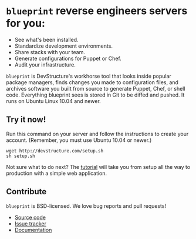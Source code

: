 # `blueprint` reverse engineers servers for you:

* See what's been installed.
* Standardize development environments.
* Share stacks with your team.
* Generate configurations for Puppet or Chef.
* Audit your infrastructure.

`blueprint` is DevStructure's workhorse tool that looks inside popular package managers, finds changes you made to configuration files, and archives software you built from source to generate Puppet, Chef, or shell code.  Everything blueprint sees is stored in Git to be diffed and pushed.  It runs on Ubuntu Linux 10.04 and newer.

## Try it now!

Run this command on your server and follow the instructions to create your account.  (Remember, you must use Ubuntu 10.04 or newer.)

	wget http://devstructure.com/setup.sh
	sh setup.sh

Not sure what to do next?  The [tutorial](http://devstructure.com/tutorial.html) will take you from setup all the way to production with a simple web application.

## Contribute

`blueprint` is BSD-licensed.  We love bug reports and pull requests!

* [Source code](https://github.com/devstructure/blueprint)
* [Issue tracker](https://github.com/devstructure/blueprint/issues)
* [Documentation](http://devstructure.github.com/blueprint/)
